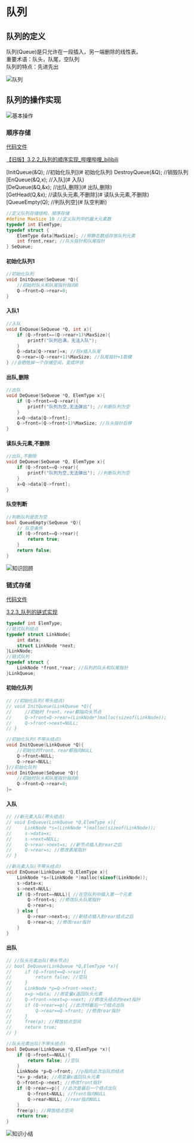 # 队列

## 队列的定义

队列(Queue)是只允许在一段插入，另一端删除的线性表。  
重要术语：队头，队尾，空队列  
队列的特点：先进先出  

![队列](pig\uTools_1667308084074.png)

## 队列的操作实现

![基本操作](pig\uTools_1667308177595.png)  

### 顺序存储

[代码文件](test06.c)

[【旧版】3.2.2_队列的顺序实现_哔哩哔哩_bilibili](https://www.bilibili.com/video/BV1b7411N798/?p=23&spm_id_from=pageDriver&vd_source=d8c41d964364d416ff34bfa349ddc5ed)

[InitQueue(&Q); //初始化队列](# 初始化队列)
DestroyQueue(&Q); //销毁队列  
[EnQueue(&Q,x);  //入队](# 入队)  
[DeQueue(&Q,&x);  //出队,删除](# 出队,删除)  
[GetHead(Q,&x); //读队头元素,不删除](# 读队头元素,不删除)  
[QueueEmpty(Q); //判队列空](# 队空判断)  

```   C
//定义队列存储结构，顺序存储
#define MaxSize 10 //定义队列中的最大元素数
typedef int ElemType;
typedef struct {
    ElemType data[MaxSize]; //用静态数组存放队列元素
    int front,rear; //队头指针和队尾指针
} SeQueue;
```

#### 初始化队列1

```   c
//初始化队列
void InitQueue(SeQueue *Q){
    //初始时队头和队尾指针指向0
    Q->front=Q->rear=0;
}
```

#### 入队1

```   c
//入队
void EnQueue(SeQueue *Q, int x){
    if (Q->front==(Q->rear+1)%MaxSize){
        printf("队列已满，无法入队");
    }
    Q->data[Q->rear]=x; //将x插入队尾
    Q->rear=(Q->rear+1)%MaxSize; //队尾指针+1取模
} //会牺牲掉一个存储空间，变成环状
```

#### 出队,删除

``` c
//出队
void DeQueue(SeQueue *Q, ElemType x){
    if (Q->front==Q->rear){
        printf("队列为空,无法弹出"); //判断队列为空
    } 
    x=Q->data[Q->front];
    Q->front=(Q->front+1)%MaxSize; //队头指针后移
}
```

#### 读队头元素,不删除

``` c
//出队,不删除
void DeQueue(SeQueue *Q, ElemType x){
    if (Q->front==Q->rear){
        printf("队列为空,无法弹出"); //判断队列为空
    } 
    x=Q->data[Q->front];
}
```

#### 队空判断

```c
//判断队列是否为空
bool QueueEmpty(SeQueue *Q){
    // 队空条件
    if (Q->front==Q->rear){
        return true;
    }
    return false;
}
```

![知识回顾](pig\uTools_1667570672943.png)  

### 链式存储

[代码文件](test07.c)  

[3.2.3_队列的链式实现](https://www.bilibili.com/video/BV1b7411N798/?p=24&share_source=copy_web&vd_source=395020a7fc341278a1ef88f78a5c57ba)

````C
typedef int ElemType;
//链式队列结点
typedef struct LinkNode{
    int data;
    struct LinkNode *next;
}LinkNode;
//链式队列
typedef struct {
    LinkNode *front,*rear; //队列的队头和队尾指针
}LinkQueue;
````

#### 初始化队列

```   c
// //初始化队列(带头结点)
// void InitQueue(LinkQueue *Q){
//     //初始时 front、rear都指向头节点
//     Q->front=Q->rear=(LinkNode*)malloc(sizeof(LinkNode));
//     Q->front->next=NULL;
// }

//初始化队列(不带头结点)
void InitQueue(LinkQueue *Q){
    //初始化时front、rear都指向NULL
    Q->front=NULL;
    Q->rear=NULL;
}//初始化队列
void InitQueue(SeQueue *Q){
    //初始时队头和队尾指针指向0
    Q->front=Q->rear=0;
}=
```

#### 入队

```   c
// //新元素入队(带头结点)
// void EnQueue(LinkQueue *Q,ElemType x){
//     LinkNode *s=(LinkNode *)malloc(sizeof(LinkNode));
//     s->data=x;
//     s->next=NULL;
//     Q->rear->next=s; //新节点插入到rear之后
//     Q->rear=s; //修改表尾指针
// }

//新元素入队(不带头结点)
void EnQueue(LinkQueue *Q,ElemType x){
    LinkNode *s=(LinkNode *)malloc(sizeof(LinkNode));
    s->data=x;
    s->next=NULL;
    if (Q->front==NULL){ //在空队列中插入第一个元素
        Q->front=s; //修改队头队尾指针
        Q->rear=s;
    } else {
        Q->rear->next=s; //新结点插入到rear结点之后
        Q->rear=s; //修改rear指针
    }
}
```

#### 出队

``` c
// //队头元素出队(带头节点)
// bool DeQueue(LinkQueue *Q,ElemType *x){
//     if (Q->front==Q->rear){
//         return false; //空队
//     }
//     LinkNode *p=Q->front->next;
//     x=p->data; //用变量x返回队头元素
//     Q->front->next=p->next; //修改头结点的next指针
//     if (Q->rear==p){ //此次时最后一个结点出队
//         Q->rear==Q->front; //修改rear指针
//     }
//     free(p); //释放结点空间
//     return true;
// }

//队头元素出队(不带头结点)
bool DeQueue(LinkQueue *Q,ElemType *x){
    if (Q->front==NULL){
        return false; //空队
    }
    LinkNode *p=Q->front; //p指向此次出队的结点
    *x= p->data; //用变量x返回队头元素
    Q->front=p->next; //修改front指针
    if (Q->rear==p){ //此次是最后一个结点出队
        Q->front=NULL; //front指向NULL
        Q->rear=NULL; //rear指向NULL
    }
    free(p); //释放结点空间
    return true;
}
```

![知识小结](pig\uTools_1667831500344.png)
